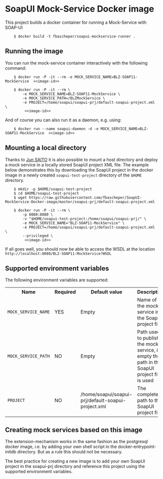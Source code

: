 # SoapUI Mock-Service Docker image

This project builds a docker container for running a Mock-Service with SOAP-UI

        $ docker build -t fbascheper/soapui-mockservice-runner .

## Running the image

You can run the mock-service container interactively with the following command:

        $ docker run -P -it --rm -e MOCK_SERVICE_NAME=BLZ-SOAP11-MockService  <<image-id>>

        $ docker run -P -it --rm \
            -e MOCK_SERVICE_NAME=BLZ-SOAP11-MockService \
            -e MOCK_SERVICE_PATH=/BLZMockService \
            -e PROJECT=/home/soapui/soapui-prj/default-soapui-project.xml \
             <<image-id>>
                 

And of course you can also run it as a daemon, e.g. using:
 
        $ docker run --name soapui-daemon -d -e MOCK_SERVICE_NAME=BLZ-SOAP11-MockService  <<image-id>>


## Mounting a local directory
Thanks to [Jun SAITO](https://github.com/st63jun) it is also possible to mount a host directory and deploy a mock service in a locally stored 
SoapUI project XML file. The example below demonstrates this by downloading the SoapUI project in the docker image
in a newly created ``soapui-test-project`` directory of the ``$HOME`` directory.

        $ mkdir -p $HOME/soapui-test-project
        $ cd $HOME/soapui-test-project 
        $ wget https://raw.githubusercontent.com/fbascheper/SoapUI-MockService-Docker-image/master/soapui-prj/default-soapui-project.xml

        $ docker run -P -it --rm \
            -p 8080:8080 \
            -v "$HOME/soapui-test-project:/home/soapui/soapui-prj/" \
            -e MOCK_SERVICE_NAME="BLZ-SOAP11-MockService" \
            -e PROJECT=/home/soapui/soapui-prj/default-soapui-project.xml \
            --privileged \
             <<image-id>>


If all goes well, you should now be able to access the WSDL at the location ``http://localhost:8080/BLZ-SOAP11-MockService?WSDL``


## Supported environment variables

The following environment variables are supported:

<table>
    <tr>
        <th>Name</th>
        <th>Required</th>
        <th>Default value</th>
        <th>Description</th>
    </tr>    
    <tr>
        <td><code>MOCK_SERVICE_NAME</code></td>
        <td>YES</td>
        <td>Empty</td>
        <td>Name of the mock service in the SoapUI project file</td>
    </tr>
    <tr>
        <td><code>MOCK_SERVICE_PATH</code></td>
        <td>NO</td>
        <td>Empty</td>
        <td>Path used to publish the mock service, if empty the path in the SoapUI project file is used</td>
    </tr>
    <tr>
        <td><code>PROJECT</code></td>
        <td>NO</td>
        <td>/home/soapui/soapui-prj/default-soapui-project.xml</td>
        <td>The complete path to the SoapUI project file</td>
    </tr>
</table>


## Creating mock services based on this image

The extension-mechanism works in the same fashion as the postgresql docker image, i.e. by adding your own shell script in 
the docker-entrypoint-initdb directory. But as a rule this should not be necessary. 

The best practice for creating a new image is to add your own SoapUI project in the soapui-prj directory and reference this project 
using the supported environment variables.
 

